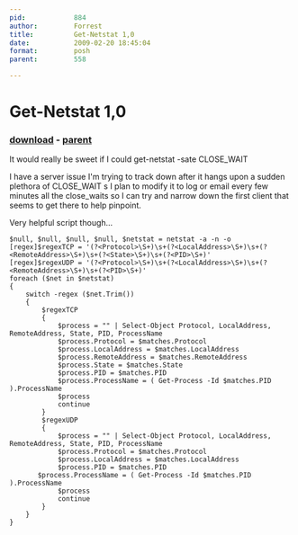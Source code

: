 ```yaml
---
pid:            884
author:         Forrest
title:          Get-Netstat 1,0
date:           2009-02-20 18:45:04
format:         posh
parent:         558

---
```


# Get-Netstat 1,0

### [download](//scripts/884.ps1) - [parent](//scripts/558.md)

It would really be sweet if I could get-netstat -sate CLOSE_WAIT

I have a server issue I'm trying to track down after it hangs upon a sudden plethora of CLOSE_WAIT s I plan to modify it to log or email every few minutes all the close_waits so I can try and narrow down the first client that seems to get there to help pinpoint.

Very helpful script though...  

```posh
$null, $null, $null, $null, $netstat = netstat -a -n -o
[regex]$regexTCP = '(?<Protocol>\S+)\s+(?<LocalAddress>\S+)\s+(?<RemoteAddress>\S+)\s+(?<State>\S+)\s+(?<PID>\S+)'
[regex]$regexUDP = '(?<Protocol>\S+)\s+(?<LocalAddress>\S+)\s+(?<RemoteAddress>\S+)\s+(?<PID>\S+)'
foreach ($net in $netstat)
{
    switch -regex ($net.Trim())
    {
        $regexTCP
        {			
            $process = "" | Select-Object Protocol, LocalAddress, RemoteAddress, State, PID, ProcessName
            $process.Protocol = $matches.Protocol
            $process.LocalAddress = $matches.LocalAddress
            $process.RemoteAddress = $matches.RemoteAddress
            $process.State = $matches.State
            $process.PID = $matches.PID
            $process.ProcessName = ( Get-Process -Id $matches.PID ).ProcessName
            $process
            continue
        }
        $regexUDP
        {
            $process = "" | Select-Object Protocol, LocalAddress, RemoteAddress, State, PID, ProcessName
            $process.Protocol = $matches.Protocol
            $process.LocalAddress = $matches.LocalAddress
            $process.PID = $matches.PID
	   $process.ProcessName = ( Get-Process -Id $matches.PID ).ProcessName
            $process
            continue
        }
    }
}
```
